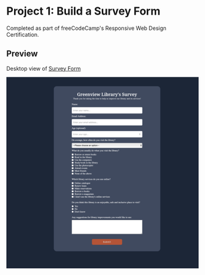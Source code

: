 # Project 1: Build a Survey Form

Completed as part of freeCodeCamp's Responsive Web Design Certification.

## Preview

Desktop view of [Survey Form](https://may-95.github.io/freecodecamp-projects/FCC%20Responsive%20Web%20Design%20Projects/Project%201%20-%20Survey%20form/)

![screenshot](https://github.com/May-95/freecodecamp-projects/blob/main/FCC%20Responsive%20Web%20Design%20Projects/Project%201%20-%20Survey%20form/desktop-preview.png)
 
